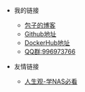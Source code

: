 <!-- _navbar.md -->

* 我的链接
    * [包子的博客](https://blog.52nyg.com)
    * [Github地址](https://github.com/xiaoyi510)
    * [DockerHub地址](https://hub.docker.com/r/xiaoyi510)
    * [QQ群:996973766](https://jq.qq.com/?_wv=1027&k=qDGn9kmv)

* 友情链接
    * [人生观-学NAS必看](https://www.lxg2016.com/)